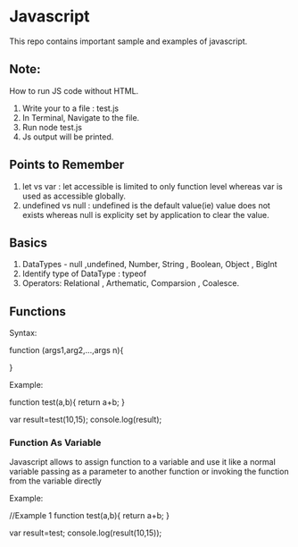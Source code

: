 # Javascript

This repo contains important sample and examples of javascript.

## Note:

How to run JS code without HTML.

1. Write your to a file : test.js
2. In Terminal, Navigate to the file.
3. Run node test.js
4. Js output will be printed.

## Points to Remember

1. let vs var : let accessible is limited to only function level whereas var is used as accessible globally. 
2. undefined vs null : undefined is the default value(ie) value does not exists whereas null is explicity set by application to clear the value.
## Basics

1. DataTypes - null ,undefined,  Number, String , Boolean, Object , BigInt 
2. Identify type of DataType : typeof
3. Operators: Relational , Arthematic, Comparsion , Coalesce.
## Functions

Syntax:

function <functionName>(args1,arg2,...,args n){

}

Example:

function test(a,b){
    return a+b;
}

var result=test(10,15);
console.log(result);

### Function As Variable

Javascript allows to assign function to a variable and use it like a normal variable passing as a parameter to another function or invoking the function from the variable directly

Example:

//Example 1
function test(a,b){
    return a+b;
}

var result=test;
console.log(result(10,15));







